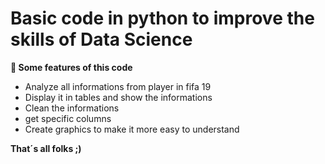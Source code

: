 # Basic code in python to improve the skills of Data Science
**🌟 Some features of this code**

-  Analyze all informations from player in fifa 19
-  Display it in tables and show the informations
-  Clean the informations
-  get specific columns
-  Create graphics to make it more easy to understand



**That´s all folks ;)**